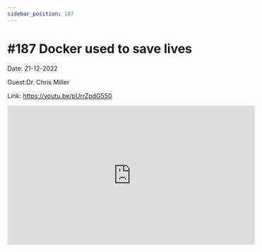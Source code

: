```yaml
---
sidebar_position: 187
---
```


# #187 Docker used to save lives

Date: 21-12-2022

Guest:Dr. Chris Miller

Link: https://youtu.be/pUrrZpdG550

<iframe width="560" height="315" src="https://www.youtube.com/embed/pUrrZpdG550" title="YouTube video player" frameborder="0" allow="accelerometer; autoplay; clipboard-write; encrypted-media; gyroscope; picture-in-picture; web-share" allowfullscreen></iframe>